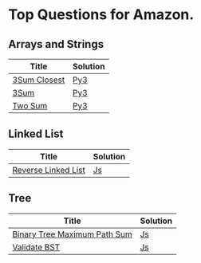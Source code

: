 # Top Questions for Amazon.

## Arrays and Strings

| Title | Solution |
| ----- | -------- |
| [3Sum Closest](https://leetcode.com/problems/3sum-closest/) | [Py3](./algorithms/array/3sum-closest.py) |
| [3Sum](https://leetcode.com/problems/3sum/) | [Py3](./algorithms/array/3sum.py) |
| [Two Sum](https://leetcode.com/problems/two-sum/) | [Py3](./algorithms/array/two-sum.py) |

## Linked List

| Title | Solution |
| ----- | -------- |
| [Reverse Linked List](https://leetcode.com/problems/reverse-linked-list/) | [Js](./algorithms/linked-list/reverse-linked-list.js) |

## Tree

| Title | Solution |
| ----- | -------- |
| [Binary Tree Maximum Path Sum](https://leetcode.com/problems/binary-tree-maximum-path-sum/) | [Js](./algorithms/tree/binary-tree-maximum-path-sum.js) |
| [Validate BST](https://leetcode.com/problems/validate-binary-search-tree/) | [Js](./algorithms/tree/validate-binary-search-tree.js) |
